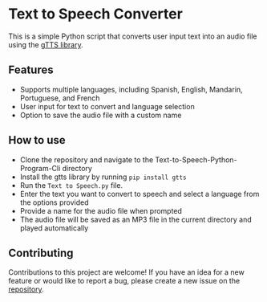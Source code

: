 # Text to Speech Converter
This is a simple Python script that converts user input text into an audio file using the [gTTS library](https://gtts.readthedocs.io/en/latest/).

## Features

- Supports multiple languages, including Spanish, English, Mandarin, Portuguese, and French
- User input for text to convert and language selection
- Option to save the audio file with a custom name

## How to use

- Clone the repository and navigate to the Text-to-Speech-Python-Program-Cli directory
- Install the gtts library by running `pip install gtts`
- Run the `Text to Speech.py` file.
- Enter the text you want to convert to speech and select a language from the options provided
- Provide a name for the audio file when prompted
- The audio file will be saved as an MP3 file in the current directory and played automatically

## Contributing

Contributions to this project are welcome! If you have an idea for a new feature or would like to report a bug, please create a new issue on the [repository](https://github.com/E4crypt3d/Text-to-Speech-Python-Program-Cli).
